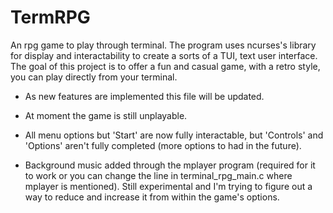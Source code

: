 # TermRPG

An rpg game to play through terminal.
The program uses ncurses's library for display and interactability to create
a sorts of a TUI, text user interface.
The goal of this project is to offer a fun and casual game, with a retro
style, you can play directly from your terminal.

- As new features are implemented this file will be updated.

- At moment the game is still unplayable.

- All menu options but 'Start' are now fully interactable, but
'Controls' and 'Options' aren't fully completed (more options
to had in the future).

- Background music added through the mplayer program (required for it to work
or you can change the line in terminal_rpg_main.c where mplayer is mentioned).
Still experimental and I'm trying to figure out a way to reduce and increase it
from within the game's options.


